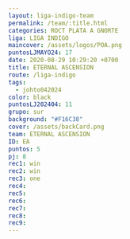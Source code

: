 ```yaml
---
layout: liga-indigo-team
permalink: /team/:title.html
categories: ROCT PLATA A GNORTE
liga: LIGA INDIGO
maincover: /assets/logos/POA.png
puntosLJMAYO24: 17
date: 2020-08-29 10:29:20 +0700
title: ETERNAL ASCENSION
route: /liga-indigo
tags:
  - johto042024
color: black
puntosLJ202404: 11
grupo: sur
background: "#F16C38"
cover: /assets/backCard.png
team: ETERNAL ASCENSION
ID: EA
puntos: 5
pj: 8
rec1: win
rec2: win
rec3: one
rec4: 
rec5: 
rec6: 
rec7: 
rec8: 
rec9:
---
```

